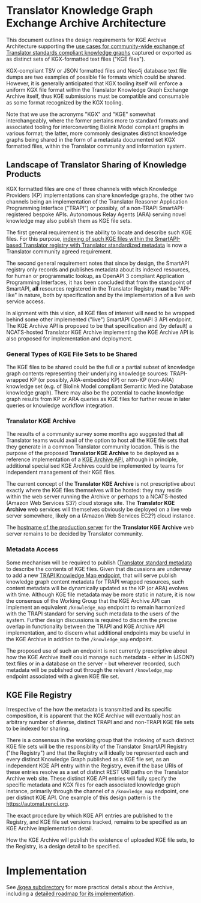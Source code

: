 # Translator Knowledge Graph Exchange Archive Architecture

This document outlines the design requirements for KGE Archive Architecture supporting the 
[use cases for community-wide exchange of Translator standards compliant knowledge graphs](https://github.com/NCATSTranslator/Knowledge_Graph_Exchange_Registry/blob/master/KGE_USE_CASES.md) captured or exported as as distinct sets of KGX-formatted text files ("KGE files"). 

KGX-compliant TSV or JSON formatted files and Neo4j database text file dumps are two examples of possible file formats which could be shared. However, it is generally anticipated that KGX tooling itself will enforce a uniform KGX file format within the Translator Knowledge Graph Exchange Archive itself, thus KGE submissions must be compatible and consumable as some format recognized by the KGX tooling. 

Note that we use the acronyms "KGX" and "KGE" somewhat interchangeably, where the former pertains more to standard formats and associated tooling for interconverting Biolink Model compliant graphs in various format; the latter, more commonly designates distinct knowledge graphs being shared in the form of a metadata documented set KGX formatted files, within the Translator community and information system.
 
## Landscape of Translator Sharing of Knowledge Products

KGX formatted files are one of three channels with which Knowledge Providers (KP) implementations can share knowledge graphs, the other two channels being an implementation of the Translator Reasoner Application Programming Interface ("TRAPI") or possibly, of a non-TRAPI SmartAPI-registered bespoke APIs.  Autonomous Relay Agents (ARA) serving novel knowledge may also publish them as KGE file sets.

The first general requirement is the ability to locate and describe such KGE files. For this purpose, [indexing of such KGE files within the SmartAPI-based Translator registry with Translator standardized metadata](https://github.com/NCATSTranslator/TranslatorArchitecture) is now a Translator community agreed requirement.

The second general requirement notes that since by design, the SmartAPI registry only records and publishes metadata about its indexed resources, for human or programmatic lookup, as OpenAPI 3 compliant Application Programming Interfaces, it has been concluded that from the standpoint of SmartAPI, **all** resources registered in the Translator Registry **must** be "API-like" in nature, both by specification and by the implementation of a live web service access.  

In alignment with this vision, all KGE files of interest will need to be wrapped behind some other implemented ("live") SmartAPI OpenAPI 3 API endpoint.  The KGE Archive API is proposed to be that specification and (by default) a NCATS-hosted Translator KGE Archive implementing the KGE Archive API is also proposed for implementation and deployment.

### General Types of KGE File Sets to be Shared

The KGE files to be shared could be the full or a partial subset of knowledge graph contents representing their underlying knowledge sources: TRAPI-wrapped KP (or possibly, ARA-embedded KP) or non-KP (non-ARA) knowledge set (e.g. of Biolink Model compliant Semantic Medline Database knowledge graph). There may also be the potential to cache knowledge graph results from KP or ARA queries as KGE files for further reuse in later queries or knowledge workflow integration.

### Translator KGE Archive

The results of a community survey some months ago suggested that all Translator teams would avail of the option to host all the KGE file sets that they generate in a common Translator community location. This is the purpose of the proposed **Translator KGE Archive** to be deployed as a reference implementation of a [KGE Archive API](./api/kgea_api.yaml), although in principle, additional specialised KGE Archives could be implemented by teams for independent management of their KGE files.

The current concept of the **Translator KGE Archive** is not prescriptive about exactly where the KGE files themselves will be hosted: they may reside within the web server running the Archive or perhaps to a NCATS-hosted (Amazon Web Services S3?) cloud storage site.  The **Translator KGE Archive** web services will themselves obviously be deployed on a live web server somewhere, likely on a (Amazon Web Services EC2?) cloud instance.

The [hostname of the production server]() for the **Translator KGE Archive** web server remains to be decided by Translator community.

### Metadata Access

Some mechanism will be required to publish ([Translator standard metadata](https://github.com/NCATSTranslator/TranslatorArchitecture/blob/master/RegistryMetadata.md) to describe the contents of KGE files. Given that discussions are underway to add a new [TRAPI Knowledge Map endpoint](https://github.com/NCATSTranslator/ReasonerAPI/pull/171/files), that will serve publish knowledge graph content metadata for TRAPI wrapped resources, such content metadata will be dynamically updated as the KP (or ARA) evolves with time.  Although KGE file metadata may be more static in nature, it is now the consensus of the Working Group that the KGE Archive API can implement an equivalent `/knowledge_map` endpoint to remain harmonized with the TRAPI standard for serving such metadata to the users of the system.  Further design discussions is required to discern the precise overlap in functionality between the TRAPI and KGE Archive API implementation, and to discern what additional endpoints may be useful in the KGE Archive in addition to the `/knowledge_map` endpoint.

The proposed use of such an endpoint is not currently prescriptive about how the KGE Archive itself could manage such metadata - either in (JSON?) text files or in a database on the server - but wherever recorded, such metadata will be published out through the relevant `/knowledge_map` endpoint associated with a given KGE file set.

## KGE File Registry

Irrespective of the how the metadata is transmitted and its specific composition, it is apparent that the KGE Archive will eventually host an arbitrary number of diverse, distinct TRAPI and and non-TRAPI KGE file sets to be indexed for sharing.  

There is a consensus in the working group that the indexing of such distinct KGE file sets will be the responsibility of the Translator SmartAPI Registry ("the Registry") and that the Registry will ideally be represented each and every distinct Knowledge Graph published as a KGE file set, as an independent KGE API entry within the Registry, even if the base URIs of these entries resolve as a set of distinct REST URI paths on the Translator Archive web site.  These distinct KGE API entries will fully specify the specific metadata and KGX files for each associated knowledge graph instance, primarily through the channel of a `/knowledge_map` endpoint, one per distinct KGE API. One example of this design pattern is the https://automat.renci.org.

The exact procedure by which KGE API entries are published to the Registry, and KGE file set versions tracked, remains to be specified as an KGE Archive implementation detail.

How the KGE Archive will publish the existence of uploaded KGE file sets, to the Registry, is a design detail to be specified.

# Implementation

See [/kgea subdirectory](./kgea/README.md) for more practical details about the Archive, including a [detailed roadmap for its implementation](./kgea/KGE_ARCHIVE_ROADMAP.md).
